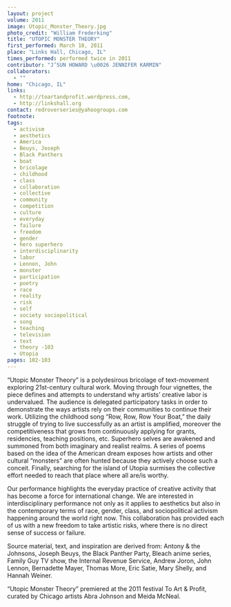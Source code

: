 ```yaml
---
layout: project
volume: 2011
image: Utopic_Monster_Theory.jpg
photo_credit: "William Frederking"
title: "UTOPIC MONSTER THEORY"
first_performed: March 18, 2011
place: "Links Hall, Chicago, IL"
times_performed: performed twice in 2011
contributor: "J’SUN HOWARD \u0026 JENNIFER KARMIN"
collaborators: 
  - ""
home: "Chicago, IL"
links: 
  - http://toartandprofit.wordpress.com,
  - http://linkshall.org
contact: redroverseries@yahoogroups.com
footnote: 
tags: 
  - activism
  - aesthetics
  - America
  - Beuys, Joseph
  - Black Panthers
  - boat
  - bricolage
  - childhood
  - class
  - collaboration
  - collective
  - community
  - competition
  - culture
  - everyday
  - failure
  - freedom
  - gender
  - hero superhero
  - interdisciplinarity
  - labor
  - Lennon, John
  - monster
  - participation
  - poetry
  - race
  - reality
  - risk
  - self
  - society sociopolitical
  - song
  - teaching
  - television
  - text
  - theory -103
  - Utopia
pages: 102-103
---
```


“Utopic Monster Theory” is a polydesirous bricolage of text-movement exploring 21st-century cultural work. Moving through four vignettes, the piece defines and attempts to understand why artists’ creative labor is undervalued. The audience is delegated participatory tasks in order to demonstrate the ways artists rely on their communities to continue their work. Utilizing the childhood song “Row, Row, Row Your Boat,” the daily struggle of trying to live successfully as an artist is amplified, moreover the competitiveness that grows from continuously applying for grants, residencies, teaching positions, etc. Superhero selves are awakened and summoned from both imaginary and realist realms. A series of poems based on the idea of the American dream exposes how artists and other cultural “monsters” are often hunted because they actively choose such a conceit. Finally, searching for the island of Utopia surmises the collective effort needed to reach that place where all are/is worthy. 

Our performance highlights the everyday practice of creative activity that has become a force for international change. We are interested in interdisciplinary performance not only as it applies to aesthetics but also in the contemporary terms of race, gender, class, and sociopolitical activism happening around the world right now. This collaboration has provided each of us with a new freedom to take artistic risks, where there is no direct sense of success or failure.

Source material, text, and inspiration are derived from: Antony & the Johnsons, Joseph Beuys, the Black Panther Party, Bleach anime series, Family Guy TV show, the Internal Revenue Service, Andrew Joron, John Lennon, Bernadette Mayer, Thomas More, Eric Satie, Mary Shelly, and Hannah Weiner. 

“Utopic Monster Theory” premiered at the 2011 festival To Art & Profit, curated by Chicago artists Abra Johnson and Meida McNeal.
